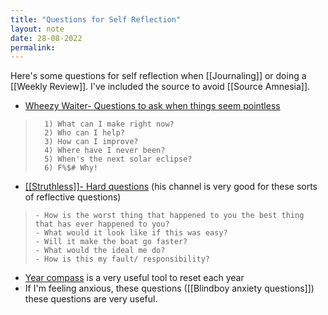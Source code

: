 ```yaml
---
title: "Questions for Self Reflection"
layout: note
date: 28-08-2022
permalink:
---
```


Here's some questions for self reflection when [[Journaling]] or doing a [[Weekly Review]]. I've included the source to avoid [[Source Amnesia]].

-   <a href="https://www.youtube.com/watch?v=wn6rI_0QiKc" >Wheezy Waiter- Questions to ask when things seem pointless</a>

>       1) What can I make right now?
>       2) Who can I help?
>       3) How can I improve?
>       4) Where have I never been?
>       5) When's the next solar eclipse?
>       6) F%$# Why!

-   <a href="https://www.youtube.com/watch?v=H8ih1_EkVOo" >[[Struthless]]- Hard questions</a> (his channel is very good for these sorts of reflective questions)

>     - How is the worst thing that happened to you the best thing that has ever happened to you?
>     - What would it look like if this was easy?
>     - Will it make the boat go faster?
>     - What would the ideal me do?
>     - How is this my fault/ responsibility?

-   <a href="https://yearcompass.com/" >Year compass</a> is a very useful tool to reset each year
-   If I'm feeling anxious, these questions ([[Blindboy anxiety questions]]) these questions are very useful.
